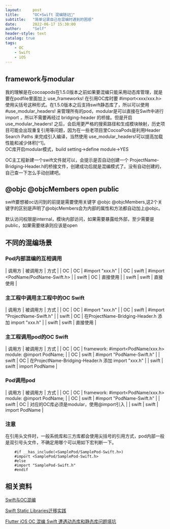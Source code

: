 ```yaml
---
layout:     post
title:      "OC+Swift 混编随记📝"
subtitle:   "简单记录自己在混编时遇到的困惑"
date:       2022-06-17 15:30:00
author:     "Self"
header-style: text
catalog: true
tags:
    - OC
    - Swift
    - iOS
---
```


## framework与modular
我的理解是在cocoapods在1.5.0版本之前如果要混编只能采用动态库管理，就是要在podfile里面加上 use_frameworks! 在引用OC库时要 #import<xxx/xxx.h> 使用尖括号这种形式。在1.5.0版本之后支持swift静态库了，所以可以使用 #use_modular_headers! 来管理所有的pod，modular是可以直接在Swift中进行import ，所以不需要再经过 bridging-header 的桥接。但是开启 use_modular_headers! 之后，会启用更严格的搜索路径和生成模块映射，历史项目可能会出现重复引用等问题，因为在一些老项目里CocoaPods是利用Header Search Paths 来完成引入编译，当然使用 use_modular_headers!可以提高加载性能和减少体积[^1]。<br>
OC库开启modular模式，build setting->define module->YES

OC主工程新建一个swift文件就可以，会提示是否自动创建一个 ProjectName-Bridging-Header.h的桥接文件，创建成功后就是混编模式了。没有自动创建的，自己查一下怎么手动创建吧。

## @objc @objcMembers open public
swift要想被oc访问到的前提是需要使用关键字 @objc @objcMembers,这2个关键字的区别是声明了@objcMembers会为内部的属性和方法都自动加上@objc。

默认访问权限是internal，模块内部访问，如果需要暴露给外部，至少需要是public，如果需要继承则应该是open

## 不同的混编场景

### Pod内部混编的互相调用

| 调用方 | 被调用方 | 方式 | 
| OC | OC | #import "xxx.h" |
| OC | swift | #import <PodName/PodName-Swift.h> | 
| swift | OC | 直接使用 |
| swift | swift | 直接使用 |

### 主工程中调用主工程中的OC Swift

| 调用方 | 被调用方 | 方式 | 
| OC | OC | #import "xxx.h" |
| OC | swift | #import "ProjectName-Swift.h" | 
| swift | OC | 在ProjectName-Bridging-Header.h 添加 import "xxx.h" |
| swift | swift | 直接使用 |

### 主工程调用pod的OC Swift

| 调用方 | 被调用方 | 方式 | 
| OC | OC | framework: #import<PodName/xxx.h>  module: @import PodName; |
| OC | swift | #import "PodName-Swift.h" | 
| swift | OC | 在ProjectName-Bridging-Header.h 添加 import "xxx.h" |
| swift | swift | import PodName |

### Pod调用pod

| 调用方 | 被调用方 | 方式 | 
| OC | OC | framework: #import<PodName/xxx.h>  module: @import PodName; |
| OC | swift | #import "PodName-Swift.h" | 
| swift | OC | 对应的OC库必须是modular，使用@import引入 |
| swift | swift | import PodName |

### 注意
在引用头文件时，一般系统库和三方库都会使用尖括号的引用方式，pod内部一般是双引号头文件，不确定用哪个可以用如下宏判断一下。

```objc
    #if __has_include(<SamplePod/SamplePod-Swift.h>)
    #import <SamplePod/SamplePod-Swift.h>
    #else
    #import "SamplePod-Swift.h"
    #endif
```

## 相关资料

[Swift与OC混编](https://blog.csdn.net/u012477117/article/details/122727567)

[Swift Static Libraries迁移实践](https://juejin.cn/post/6844903710909267976)

[Flutter iOS OC 混编 Swift 遭遇动态库和静态库问题填坑](https://www.agora.io/cn/community/blog-120-category-24163)


